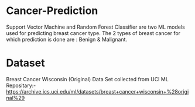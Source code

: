 # Cancer-Prediction
Support Vector Machine and Random Forest Classifier are two ML models used for predicting breast cancer type.
The 2 types of breast cancer for which prediction is done are : Benign & Malignant.

# Dataset
Breast Cancer Wisconsin (Original) Data Set collected from UCI ML Repositary:-
https://archive.ics.uci.edu/ml/datasets/breast+cancer+wisconsin+%28original%29
